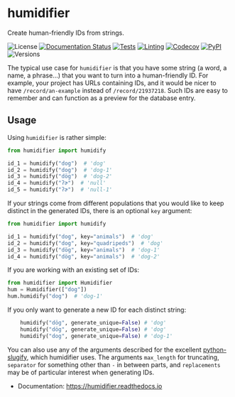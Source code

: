 # humidifier

Create human-friendly IDs from strings.

![License](https://img.shields.io/github/license/fmatter/humidifier)
[![Documentation Status](https://readthedocs.org/projects/humidifier/badge/?version=latest)](https://humidifier.readthedocs.io/en/latest/?badge=latest)
[![Tests](https://img.shields.io/github/workflow/status/fmatter/humidifier/tests.yml?branch=main)](https://github.com/fmatter/humidifier/actions/workflows/tests.yml)
[![Linting](https://img.shields.io/github/workflow/status/fmatter/humidifier/lint.yml?branch=main)](https://github.com/fmatter/humidifier/actions/workflows/lint.yml)
[![Codecov](https://img.shields.io/codecov/c/github/fmatter/humidifier)](https://app.codecov.io/gh/fmatter/humidifier/)
[![PyPI](https://img.shields.io/pypi/v/humidifier.svg)](https://pypi.org/project/humidifier)
![Versions](https://img.shields.io/pypi/pyversions/humidifier)

The typical use case for `humidifier` is that you have some string (a word, a name, a phrase...) that you want to turn into a human-friendly ID.
For example, your project has URLs containing IDs, and it would be nicer to have `/record/an-example` instead of `/record/21937218`.
Such IDs are easy to remember and can function as a preview for the database entry.


## Usage
Using `humidifier` is rather simple:

```python
from humidifier import humidify

id_1 = humidify("dog")  # 'dog'
id_2 = humidify("dog")  # 'dog-1'
id_3 = humidify("dög")  # 'dog-2'
id_4 = humidify("ʔɚ")  # 'null'
id_5 = humidify("ʔɚ")  # 'null-1'
```

If your strings come from different populations that you would like to keep distinct in the generated IDs, there is an optional `key` argument:

```python
from humidifier import humidify

id_1 = humidify("dog", key="animals")  # 'dog'
id_2 = humidify("dog", key="quadripeds")  # 'dog'
id_3 = humidify("dög", key="animals")  # 'dog-1'
id_4 = humidify("dög", key="animals")  # 'dog-2'
```

If you are working with an existing set of IDs:

```python
from humidifier import Humidifier
hum = Humidifier(["dog"])
hum.humidify("dog")  # 'dog-1'
```

If you only want to generate a new ID for each distinct string:

```python
    humidify("dög", generate_unique=False) # 'dog'
    humidify("dög", generate_unique=False) # 'dog'
    humidify("dog", generate_unique=False) # 'dog-1'
```

You can also use any of the arguments described for the excellent [python-slugify](https://github.com/un33k/python-slugify), which humidifier uses.
The arguments `max_length` for truncating, `separator` for something other than `-` in between parts, and `replacements` may be of particular interest when generating IDs.

* Documentation: https://humidifier.readthedocs.io

